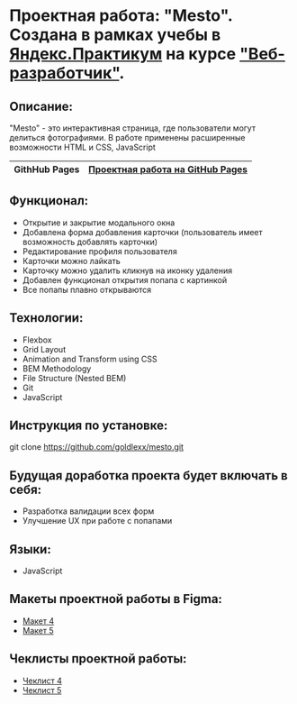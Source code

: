 # Проектная работа: "Mesto". Создана в рамках учебы в [Яндекс.Практикум](https://praktikum.yandex.ru/) на курсе ["Веб-разработчик"](https://praktikum.yandex.ru/web/).

## Описание:

"Mesto" - это интерактивная страница, где пользователи могут делиться фотографиями. В работе применены расширенные возможности HTML и CSS, JavaScript

| **GithHub Pages** | [Проектная работа на GitHub Pages](https://goldlexx.github.io/mesto/) |
| ----------------- | -------------------------------------------------------------------- |

## Функционал:

* Открытие и закрытие модального окна
* Добавлена форма добавления карточки (пользователь имеет возможность добавлять карточки)
* Редактирование профиля пользователя
* Карточки можно лайкать
* Карточку можно удалить кликнув на иконку удаления
* Добавлен функционал открытия попапа с картинкой
* Все попапы плавно открываются

## Технологии:

* Flexbox
* Grid Layout
* Animation and Transform using CSS
* BEM Methodology
* File Structure (Nested BEM)
* Git
* JavaScript

## Инструкция по установке:

git clone https://github.com/goldlexx/mesto.git

## Будущая доработка проекта будет включать в себя:

* Разработка валидации всех форм
* Улучшение UX при работе с попапами

## Языки:

* JavaScript

## Макеты проектной работы в Figma:

* [Макет 4](https://www.figma.com/file/SLGf16iUspCIjC05qUi1dk/YP-project-4-mesto)
* [Макет 5](https://www.figma.com/file/bjyvbKKJN2naO0ucURl2Z0/JavaScript.-Sprint-5?node-id=0%3A1)


## Чеклисты проектной работы:

* [Чеклист 4](https://code.s3.yandex.net/web-developer/checklists/new-program/checklist-4/index.html)
* [Чеклист 5](https://code.s3.yandex.net/web-developer/checklists-pdf/new-program/checklist-5.pdf)







